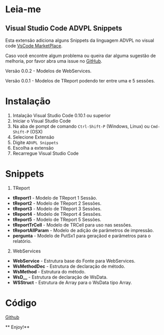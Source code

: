 # Leia-me
## Visual Studio Code ADVPL Snippets
 
Esta extensão adiciona alguns Snippets da linguagem ADVPL no visual code [VsCode MarketPlace](https://marketplace.visualstudio.com/items?itemName=robsonrosilva.advpl-snippets).

Caso você encontre algum problema ou queira dar alguma sugestão de melhoria, por favor abra uma issue no [GitHub](https://github.com/robsonrosilva/advpl-snippets/issues). 

Versão 0.0.2
    - Modelos de WebServices.

Versão 0.0.1
    - Modelos de TReport podendo ter entre uma e 5 sessões.

# Instalação

1. Intalação Visual Studio Code 0.10.1 ou superior
2. Iniciar o Visual Studio Code
3. Na aba de pompt de comando `Ctrl-Shift-P` (Windows, Linux) ou `Cmd-Shift-P` (OSX)
4. Selecione Extensão
5. Digite `ADVPL Snippets`
6. Escolha a extensão
7. Recarregue Visual Studio Code

# Snippets

1. TReport
 * **tReport1** - Modelo de TReport 1 Sessão.
 * **tReport2** - Modelo de TReport 2 Sessões.
 * **tReport3** - Modelo de TReport 3 Sessões.
 * **tReport4** - Modelo de TReport 4 Sessões.
 * **tReport5** - Modelo de TReport 5 Sessões.
 * **tReportTrCell** - Modelo de TRCell para uso nas sessões.
 * **tReportAllParam** - Modelo de adição de parâmetros de impressão. 
 * **pergunta** - Modelo de PutSx1 para geraçãod e parâmetros para o relatório.

2. WebServices
 * **WebService** - Estrutura base do Fonte para WebServices.
 * **WsMethodDec** - Estrutura de declaração de método.
 * **WsMethod** - Estrutura do método.
 * **WsD__** - Estrutura de declaração de WsData.
 * **WSStruct** - Estrutura de Array para o WsData tipo Array.

# Código
[Github](https://github.com/robsonrosilva/advpl-snippets)

** Enjoy!**